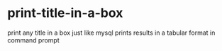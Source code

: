 # print-title-in-a-box
print any title in a box just like mysql prints results in a tabular format in command prompt
